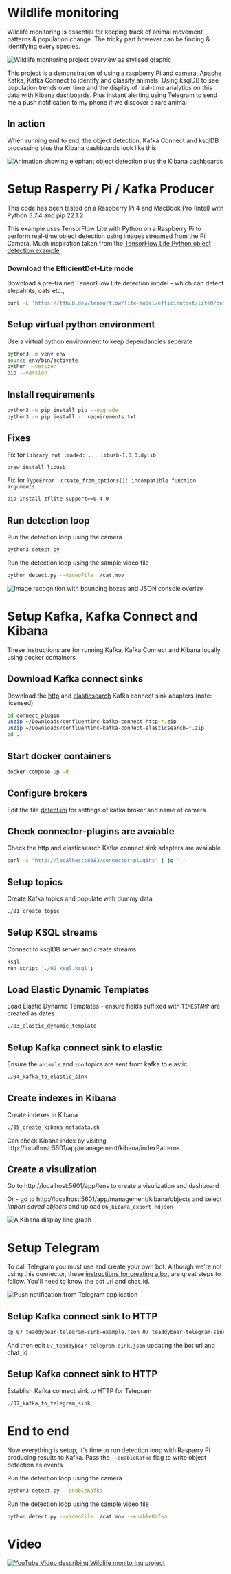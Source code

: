 # Wildlife monitoring
Wildlife monitoring is essential for keeping track of animal movement patterns & population change. The tricky part however can be finding &  identifying every species. 

![Wildlife monitoring project overview as stylised graphic](docs/overview.jpg)

This project is a demonstration of using a raspberry Pi and camera,
Apache Kafka, Kafka Connect to identify and classify animals. Using ksqlDB to see population trends over time and the display of real-time analytics on this data with  Kibana dashboards. Plus instant alerting using Telegram to send me a push notification to my phone if we discover a rare animal

## In action
When running end to end, the object detection, Kafka Connect and ksqlDB processing plus the Kibana dashboards look like this

![Animation showing elephant object detection plus the Kibana dashboards](docs/wildlife-watcher.gif)

# Setup Rasperry Pi / Kafka Producer

This code has been tested on a Raspberry Pi 4 and MacBook Pro (Intel) with Python 3.7.4 and pip 22.1.2 

This example uses TensorFlow Lite with Python on a Raspberry Pi to perform real-time object detection using images streamed from the Pi Camera. Much inspiration taken from the [TensorFlow Lite Python object detection example](https://github.com/tensorflow/examples/tree/master/lite/examples/object_detection/raspberry_pi)




### Download the EfficientDet-Lite mode
Download a pre-trained TensorFlow Lite detection model - which can detect elepahnts, cats etc.,
```bash
curl -L 'https://tfhub.dev/tensorflow/lite-model/efficientdet/lite0/detection/metadata/1?lite-format=tflite'     -o efficientdet_lite0.tflite
```


## Setup virtual python environment 
Use a virtual python environment to keep dependancies seperate

 ```bash
python3 -m venv env
source env/bin/activate
python --version
pip --version
```

## Install requirements
```bash
python3 -m pip install pip --upgrade
python3 -m pip install -r requirements.txt
```

## Fixes
Fix for `Library not loaded: ... libusb-1.0.0.dylib`
```bash
brew install libusb
```


Fix for `TypeError: create_from_options(): incompatible function arguments. `
```bash
pip install tflite-support==0.4.0
```




## Run detection loop
Run the detection loop using the camera
```bash
python3 detect.py
```

Run the detection loop using the sample video file
```bash
python detect.py --videoFile ./cat.mov
```

![Image recognition with bounding boxes and JSON console overlay](docs/image-and-json.jpg)


# Setup Kafka, Kafka Connect and Kibana
These instructions are for running Kafka, Kafka Connect and Kibana locally using docker containers

## Download Kafka connect sinks
Download the [http](https://www.confluent.io/hub/confluentinc/kafka-connect-http) and [elasticsearch](https://www.confluent.io/hub/confluentinc/kafka-connect-elasticsearch) Kafka connect sink adapters (note: licensed)

```bash
cd connect_plugin
unzip ~/Downloads/confluentinc-kafka-connect-http-*.zip
unzip ~/Downloads/confluentinc-kafka-connect-elasticsearch-*.zip
cd ..
```



## Start docker containers
```bash
docker compose up -d
```

## Configure brokers
Edit the file [detect.ini](detect.ini) for settings of kafka broker and name of camera


## Check connector-plugins are avaiable
Check the http and elasticsearch Kafka connect sink adapters are available

```bash
curl -s "http://localhost:8083/connector-plugins" | jq '.'
```


## Setup topics
Create Kafka topics and populate with dummy data

```bash
./01_create_topic
```

## Setup KSQL streams
Connect to ksqlDB server and create streams

```bash
ksql
run script './02_ksql.ksql';
```
 
## Load Elastic Dynamic Templates
Load Elastic Dynamic Templates - ensure fields suffixed with `TIMESTAMP` are created as dates

```bash
./03_elastic_dynamic_template
```

## Setup Kafka connect sink to elastic
Ensure the `animals` and `zoo` topics are sent from kafka to elastic

```bash
./04_kafka_to_elastic_sink
```

## Create indexes in Kibana
Create indexes in Kibana

```bash
./05_create_kibana_metadata.sh
```

Can check Kibana index by visiting http://localhost:5601/app/management/kibana/indexPatterns


## Create a visulization
Go to http://localhost:5601/app/lens to create a visulization and dashboard

Or - go to http://localhost:5601/app/management/kibana/objects and select _Import saved objects_ and upload `06_kibana_export.ndjson`

![A Kibana display line graph](docs/kibana.jpg)

# Setup Telegram
To call Telegram you must use and create your own bot. Although we're not using this connector, these [instructions for creating a bot](https://github.com/fbascheper/kafka-connect-telegram#getting-started) are great steps to follow. You'll need to know the bot url and chat_id.


![Push notification from Telegram application](docs/telegram.jpg)


## Setup Kafka connect sink to HTTP

```bash
cp 07_teaddybear-telegram-sink-example.json 07_teaddybear-telegram-sink.json
```

And then edit `07_teaddybear-telegram-sink.json` updating the bot url and chat_id

## Setup Kafka connect sink to HTTP
Establish Kafka connect sink to HTTP for Telegram

```bash
./07_kafka_to_telegram_sink
```

# End to end 
Now everything is setup, it's time to run detection loop with Rasparry Pi producing results to Kafka. Pass the `--enableKafka` flag to write object detection as events

Run the detection loop using the camera
```bash
python3 detect.py --enableKafka
```

Run the detection loop using the sample video file
```bash
python detect.py --videoFile ./cat.mov --enableKafka
```


# Video
[![YouTube Video describing Wildlife monitoring project](https://img.youtube.com/vi/VcNByCJutf0/0.jpg)](https://www.youtube.com/watch?v=VcNByCJutf0)
